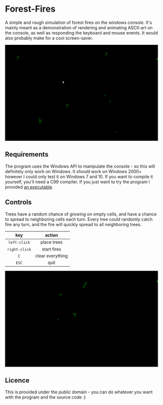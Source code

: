 # Forest-Fires

A simple and rough simulation of forest fires on the windows console. It's mainly meant as a demonstration of rendering and animating ASCII-art on the console, as well as responding the keyboard and mouse events. It would also probably make for a cool screen-saver.

![](./example-1.gif)

## Requirements

The program uses the Windows API to manipulate the console - so this will definitely only work on Windows. It _should_ work on Windows 2000+ however I could only test it on Windows 7 and 10. If you want to compile it yourself, you'll need a C99 compiler. If you just want to try the program I provided [an executable](./Forest%20Fires.exe). 

## Controls

Trees have a random chance of growing on empty cells, and have a chance to spread to neighboring cells each turn. Every tree could randomly catch fire any turn, and the fire will quickly spread to all neighboring trees. 

key          | action
:-----------:|:------:
`left-click` | place trees
`right-click`| start fires
`C`          | clear everything
`ESC`        | quit

![](./example-2.gif)

## Licence

This is provided under the public domain - you can do whatever you want with the program and the source code :)
